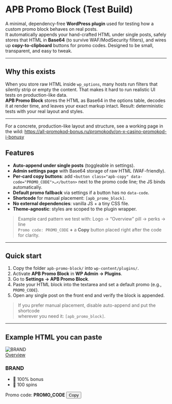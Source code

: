 # APB Promo Block (Test Build)

A minimal, dependency-free **WordPress plugin** used for testing how a custom promo block behaves on real posts.  
It automatically appends your hand-crafted HTML under single posts, safely stores that HTML in **Base64** (to survive WAF/ModSecurity filters), and wires up **copy-to-clipboard** buttons for promo codes. Designed to be small, transparent, and easy to tweak.

---

## Why this exists

When you store raw HTML inside `wp_options`, many hosts run filters that silently strip or empty the content. That makes it hard to run realistic UI tests on production-like data.  
**APB Promo Block** stores the HTML as Base64 in the options table, decodes it at render time, and leaves your exact markup intact. Result: deterministic tests with your real layout and styles.

---

For a concrete, production-like layout and structure, see a working page in the wild: https://all-promokod-bonus.ru/promokody/on-x-casino-promokod-i-bonusy

## Features

- **Auto-append under single posts** (toggleable in settings).
- **Admin settings page** with Base64 storage of raw HTML (WAF-friendly).
- **Per-card copy buttons**: add `<button class="apb-copy" data-code="PROMO_CODE">…</button>` next to the promo code line; the JS binds automatically.
- **Default promo fallback** via settings if a button has no `data-code`.
- **Shortcode** for manual placement: `[apb_promo_block]`.
- **No external dependencies**: vanilla JS + a tiny CSS file.
- **Theme-agnostic**: styles are scoped to the plugin wrapper.

> Example card pattern we test with: Logo → “Overview” pill → perks → line  
> `Promo code: PROMO_CODE` **+** a **Copy** button placed right after the code for clarity.

---

## Quick start

1. Copy the folder `apb-promo-block/` into `wp-content/plugins/`.
2. Activate **APB Promo Block** in **WP Admin → Plugins**.
3. Go to **Settings → APB Promo Block**.
4. Paste your HTML block into the textarea and set a default promo (e.g., `PROMO_CODE`).
5. Open any single post on the front end and verify the block is appended.

> If you prefer manual placement, disable auto-append and put the shortcode  
> wherever you need it: `[apb_promo_block]`.

---

## Example HTML you can paste


<section class="apb-grid">
  <article class="apb-card">
    <div class="apb-card__head">
      <div class="apb-card__logo">
        <img src="LOGO_URL" alt="BRAND" loading="lazy">
      </div>
      <a class="apb-chip apb-chip--brand" href="" rel="nofollow">Overview</a>
    </div>
    <h3 class="apb-card__title">BRAND</h3>
    <ul class="apb-card__perks">
      <li>🎁 100% bonus</li>
      <li>🎰 100 spins</li>
    </ul>
    <div class="apb-card__code">
      Promo code: <b>PROMO_CODE</b>
      <button class="apb-copy" type="button" data-code="PROMO_CODE" aria-label="Copy promo code">Copy</button>
    </div>
  </article>
  <!-- Duplicate <article> for other brands; change logo/link as needed -->
</section>
